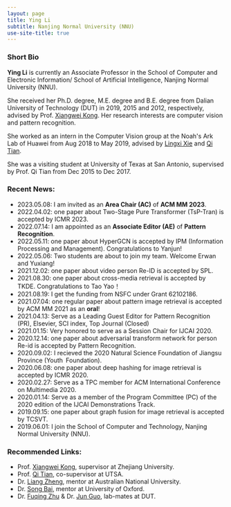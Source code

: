 ```yaml
---
layout: page
title: Ying Li
subtitle: Nanjing Normal University (NNU)
use-site-title: true
---
```


### Short Bio

**Ying Li** is currently an Associate Professor in the School of Computer and Electronic Information/ School of Artificial Intelligence, Nanjing Normal University (NNU).

She received her Ph.D. degree, M.E. degree and B.E. degree from Dalian University of Technology (DUT) in 2019, 2015 and 2012, respectively, advised by Prof. [Xiangwei Kong](https://person.zju.edu.cn/en/0015183). Her research interests are computer vision and pattern recognition.

She worked as an intern in the Computer Vision group at the Noah's Ark Lab of Huawei from Aug 2018 to May 2019, advised by [Lingxi Xie](http://lingxixie.com/Home.html) and [Qi Tian](http://www.cs.utsa.edu/~qitian/).

She was a visiting student at University of Texas at San Antonio, supervised by Prof. Qi Tian from Dec 2015 to Dec 2017.



### Recent News:
+ 2023.05.08: I am invited as an **Area Chair (AC)** of **ACM MM 2023**. 
+ 2022.04.02: one paper about Two-Stage Pure Transformer (TsP-Tran) is accepted by ICMR 2023.
+ 2022.07.14: I am appointed as an **Associate Editor (AE)** of **Pattern Recognition**.
+ 2022.05.11: one paper about HyperGCN is accepted by IPM (Information Processing and Management). Congratulations to Yanjun!
+ 2022.05.06: Two students are about to join my team. Welcome Erwan and Yuxiang!
+ 2021.12.02: one paper about video person Re-ID is accepted by SPL.
+ 2021.08.30: one paper about cross-media retrieval is accepted by TKDE. Congratulations to Tao Yao！
+ 2021.08.19: I get the funding from NSFC under Grant 62102186.
+ 2021.07.04: one regular paper about pattern image retrieval is accepted by ACM MM 2021 as an **oral**!
+ 2021.04.13: Serve as a Leading Guest Editor for Pattern Recognition (PR), Elsevier, SCI index, Top Journal (Closed)
+ 2021.01.15: Very honored to serve as a Session Chair for IJCAI 2020.
+ 2020.12.14: one paper about adversarial transform network for person Re-id is accepted by Pattern Recognition.
+ 2020.09.02: I recieved the 2020 Natural Science Foundation of Jiangsu Province (Youth Foundation).
+ 2020.06.08: one paper about deep hashing for image retrieval is accepted by ICMR 2020.
+ 2020.02.27: Serve as a TPC member for ACM International Conference on Multimedia 2020.
+ 2020.01.14: Serve as a member of the Program Committee (PC) of the 2020 edition of the IJCAI Demonstrations Track.
+ 2019.09.15: one paper about graph fusion for image retrieval is accepted by TCSVT.
+ 2019.06.01: I join the School of Computer and Technology, Nanjing Normal University (NNU).

### Recommended Links:
- Prof. [Xiangwei Kong](https://person.zju.edu.cn/en/0015183), supervisor at Zhejiang University.
- Prof. [Qi Tian](http://www.cs.utsa.edu/~qitian/), co-supervisor at UTSA.
- Dr. [Liang Zheng](http://www.liangzheng.com.cn/index.html), mentor at Australian National University.
- Dr. [Song Bai](http://www.songbai.site), mentor at University of Oxford.
- Dr. [Fuqing Zhu](https://sites.google.com/site/fqzhu001/) & Dr. [Jun Guo](https://sites.google.com/site/eeguojun), lab-mates at DUT.
